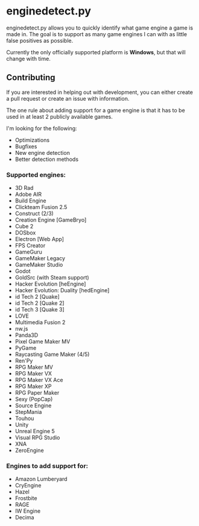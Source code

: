 # enginedetect.py

enginedetect.py allows you to quickly identify what game engine a game is made in. The goal is to support as many game engines I can with as little false positives as possible.

Currently the only officially supported platform is **Windows**, but that will change with time.

## Contributing

If you are interested in helping out with development, you can either create a pull request or create an issue with information.

The one rule about adding support for a game engine is that it has to be used in at least 2 publicly available games.

I'm looking for the following:

- Optimizations
- Bugfixes
- New engine detection
- Better detection methods

### Supported engines:

- 3D Rad
- Adobe AIR
- Build Engine
- Clickteam Fusion 2.5
- Construct (2/3)
- Creation Engine [GameBryo]
- Cube 2
- DOSbox
- Electron [Web App]
- FPS Creator
- GameGuru
- GameMaker Legacy
- GameMaker Studio
- Godot
- GoldSrc (with Steam support)
- Hacker Evolution [heEngine]
- Hacker Evolution: Duality [hedEngine]
- id Tech 2 [Quake]
- id Tech 2 [Quake 2]
- id Tech 3 [Quake 3]
- LOVE
- Multimedia Fusion 2
- nw.js
- Panda3D
- Pixel Game Maker MV
- PyGame
- Raycasting Game Maker (4/5)
- Ren'Py
- RPG Maker MV
- RPG Maker VX
- RPG Maker VX Ace
- RPG Maker XP
- RPG Paper Maker
- Sexy (PopCap)
- Source Engine
- StepMania
- Touhou
- Unity
- Unreal Engine 5
- Visual RPG Studio
- XNA
- ZeroEngine

### Engines to add support for:

- Amazon Lumberyard
- CryEngine
- Hazel
- Frostbite
- RAGE
- IW Engine
- Decima

